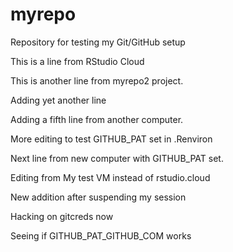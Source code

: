 # myrepo
Repository for testing my Git/GitHub setup

This is a line from RStudio Cloud

This is another line from myrepo2 project.

Adding yet another line

Adding a fifth line from another computer.


More editing to test GITHUB_PAT set in .Renviron

Next line from new computer with GITHUB_PAT set.

Editing from My test VM instead of rstudio.cloud

New addition after suspending my session

Hacking on gitcreds now

Seeing if GITHUB_PAT_GITHUB_COM works
